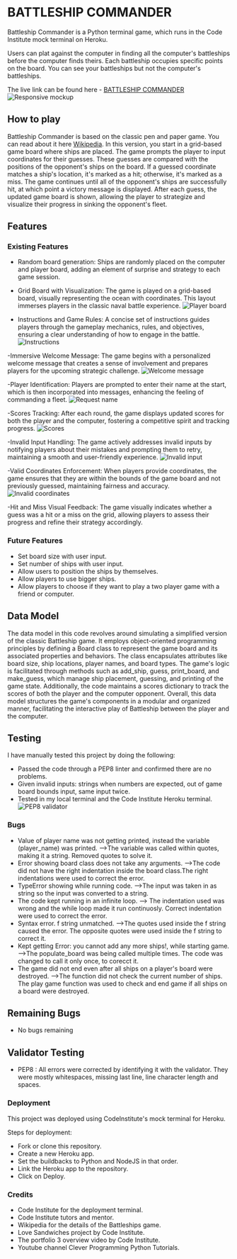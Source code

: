 # BATTLESHIP COMMANDER

Battleship Commander is a Python terminal game, which runs in the Code Institute mock terminal on Heroku.

Users can plat against the computer in finding all the computer's battleships before the computer finds theirs. Each battleship occupies specific points on the board. You can see your battleships but not the computer's battleships.

The live link can be found here - [BATTLESHIP COMMANDER](https://battleships-commander-7b51cdde1b3a.herokuapp.com/)
![Responsive mockup](/images/am-i-responsive.JPG)

## How to play

Battleship Commander is based on the classic pen and paper game. You can read about it here [Wikipedia](https://en.wikipedia.org/wiki/Battleship_(game)). In this version, you start in a grid-based game board where ships are placed. The game prompts the player to input coordinates for their guesses. These guesses are compared with the positions of the opponent's ships on the board. If a guessed coordinate matches a ship's location, it's marked as a hit; otherwise, it's marked as a miss. The game continues until all of the opponent's ships are successfully hit, at which point a victory message is displayed. After each guess, the updated game board is shown, allowing the player to strategize and visualize their progress in sinking the opponent's fleet.

## Features

### Existing Features
 - Random board generation: Ships are randomly placed on the computer and player board, adding an element of surprise and strategy to each game session.
 - Grid Board with Visualization: The game is played on a grid-based board, visually representing the ocean with coordinates. This layout immerses players in the classic naval battle experience.
 ![Player board](/images/player%20board.JPG)

 - Instructions and Game Rules: A concise set of instructions guides players through the gameplay mechanics, rules, and objectives, ensuring a clear understanding of how to engage in the battle.
 ![Instructions](/images/instructions.JPG)

 -Immersive Welcome Message: The game begins with a personalized welcome message that creates a sense of involvement and prepares players for the upcoming strategic challenge.
 ![Welcome message](/images/welcome%20message.JPG)

 -Player Identification: Players are prompted to enter their name at the start, which is then incorporated into messages, enhancing the feeling of commanding a fleet.
 ![Request name](/images/request%20name.JPG)

 -Scores Tracking: After each round, the game displays updated scores for both the player and the computer, fostering a competitive spirit and tracking progress.
 ![Scores](/images/scores.JPG)

 -Invalid Input Handling: The game actively addresses invalid inputs by notifying players about their mistakes and prompting them to retry, maintaining a smooth and user-friendly experience.
 ![Invalid input](/images/invalid%20input.JPG)

 -Valid Coordinates Enforcement: When players provide coordinates, the game ensures that they are within the bounds of the game board and not previously guessed, maintaining fairness and accuracy.
 ![Invalid coordinates](/images/invalid%20input%202.JPG)
 
 -Hit and Miss Visual Feedback: The game visually indicates whether a guess was a hit or a miss on the grid, allowing players to assess their progress and refine their strategy accordingly.

### Future Features
 - Set board size with user input.
 - Set number of ships with user input.
 - Allow users to position the ships by themselves.
 - Allow players to use bigger ships.
 - Allow players to choose if they want to play a two player game with a friend or computer.

## Data Model

The data model in this code revolves around simulating a simplified version of the classic Battleship game. It employs object-oriented programming principles by defining a Board class to represent the game board and its associated properties and behaviors. The class encapsulates attributes like board size, ship locations, player names, and board types. The game's logic is facilitated through methods such as add_ship, guess, print_board, and make_guess, which manage ship placement, guessing, and printing of the game state. Additionally, the code maintains a scores dictionary to track the scores of both the player and the computer opponent. Overall, this data model structures the game's components in a modular and organized manner, facilitating the interactive play of Battleship between the player and the computer.

## Testing

I have manually tested this project by doing the following:
 - Passed the code through a PEP8 linter and confirmed there are no problems.
 - Given invalid inputs: strings when numbers are expected, out of game board bounds input, same input twice.
 - Tested in my local terminal and the Code Institute Heroku terminal.
![PEP8 validator](/images/PEP8%20validator.JPG)

### Bugs
- Value of player name was not getting printed, instead the variable (player_name) was printed.
-->The variable was called within quotes, making it a string. Removed quotes to solve it.
- Error showing board class does not take any arguments.
-->The code did not have the right indentation inside the board class.The right indentations were used to correct the error.
- TypeError showing while running code.
-->The input was taken in as string so the input was converted to a string.
- The code kept running in an infinite loop.
--> The indentation used was wrong and the while loop made it run continuosly. Correct indentation were used to correct the error.
- Syntax error. f string unmatched.
-->The quotes used inside the f string caused the error. The opposite quotes were used inside the f string to correct it.
- Kept getting Error: you cannot add any more ships!, while starting game.
-->The populate_board was being called multiple times. The code was changed to call it only once, to corecct it.
- The game did not end even after all ships on a player's board were destroyed.
-->The function did not check the current number of ships. The play game function was used to check and end game if all ships on a board were destroyed.

## Remaining Bugs
- No bugs remaining

## Validator Testing
- PEP8 : All errors were corrected by identifying it with the validator. They were mostly whitespaces, missing last line, line character length and spaces.

### Deployment

This project was deployed using CodeInstitute's mock terminal for Heroku.

Steps for deployment:
- Fork or clone this repository.
- Create a new Heroku app.
- Set the buildbacks to Python and NodeJS in that order.
- Link the Heroku app to the repository.
- Click on Deploy.

### Credits

- Code Institute for the deployment terminal.
- Code Institute tutors and mentor.
- Wikipedia for the details of the Battleships game.
- Love Sandwiches project by Code Institute.
- The portfolio 3 overview video by Code Institute.
- Youtube channel Clever Programming Python Tutorials.
